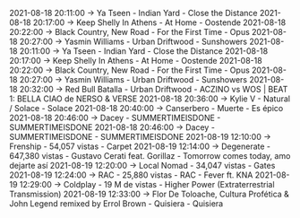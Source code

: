 2021-08-18 20:11:00 -> Ya Tseen - Indian Yard - Close the Distance
2021-08-18 20:17:00 -> Keep Shelly In Athens - At Home - Oostende
2021-08-18 20:22:00 -> Black Country, New Road - For the First Time - Opus
2021-08-18 20:27:00 -> Yasmin Williams - Urban Driftwood - Sunshowers
2021-08-18 20:11:00 -> Ya Tseen - Indian Yard - Close the Distance
2021-08-18 20:17:00 -> Keep Shelly In Athens - At Home - Oostende
2021-08-18 20:22:00 -> Black Country, New Road - For the First Time - Opus
2021-08-18 20:27:00 -> Yasmin Williams - Urban Driftwood - Sunshowers
2021-08-18 20:32:00 -> Red Bull Batalla - Urban Driftwood - ACZINO vs WOS | BEAT 1: BELLA CIAO de NERSO & VERSE
2021-08-18 20:36:00 -> Kylie V - Natural / Solace - Solace
2021-08-18 20:40:00 -> Canserbero - Muerte - Es épico
2021-08-18 20:46:00 -> Dacey - SUMMERTIMEISDONE - SUMMERTIMEISDONE
2021-08-18 20:46:00 -> Dacey - SUMMERTIMEISDONE - SUMMERTIMEISDONE
2021-08-19 12:10:00 -> Frenship - 54,057 vistas - Carpet
2021-08-19 12:14:00 -> Degenerate - 647,380 vistas - Gustavo Cerati feat. Gorillaz - Tomorrow comes today, amo dejarte así
2021-08-19 12:20:00 -> Local Nomad - 34,047 vistas - Gates
2021-08-19 12:24:00 -> RAC - 25,880 vistas - RAC - Fever ft. KNA
2021-08-19 12:29:00 -> Coldplay - 19 M de vistas - Higher Power (Extraterrestrial Transmission)
2021-08-19 12:33:00 -> Flor De Toloache, Cultura Profética & John Legend remixed by Errol Brown - Quisiera - Quisiera
